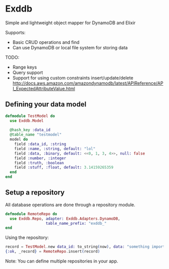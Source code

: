 Exddb
=====

Simple and lightweight object mapper for DynamoDB and Elixir

Supports:
- Basic CRUD operations and find
- Can use DynamoDB or local file system for storing data

TODO:
- Range keys
- Query support
- Support for using custom constraints insert/update/delete
  http://docs.aws.amazon.com/amazondynamodb/latest/APIReference/API_ExpectedAttributeValue.html 


Defining your data model
-------------------------

```elixir
defmodule TestModel do
  use Exddb.Model
  
  @hash_key :data_id
  @table_name "testmodel"
  model do
    field :data_id, :string
    field :name, :string, default: "lol"
    field :data, :binary, default: <<0, 1, 3, 4>>, null: false
    field :number, :integer
    field :truth, :boolean
    field :stuff, :float, default: 3.14159265359
  end
end
```

Setup a repository
-------------------------
All database operations are done through a repository module.
```elixir
defmodule RemoteRepo do
  use Exddb.Repo, adapter: Exddb.Adapters.DynamoDB,
                  table_name_prefix: "exddb_"
end
```
Using the repository:
```elixir
record = TestModel.new data_id: to_string(now), data: "something important", truth: true
{:ok, _record} = RemoteRepo.insert(record)
```

Note: You can define multiple repositories in your app.
